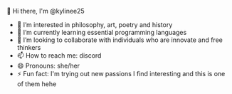 👋 Hi there, I'm @kylinee25
- 👀 I’m interested in philosophy, art, poetry and history
- 🌱 I’m currently learning essential programming languages
- 💞️ I’m looking to collaborate with individuals who are innovate and free thinkers
- 📫 How to reach me: discord
- 😄 Pronouns: she/her
- ⚡ Fun fact: I'm trying out new passions I find interesting and this is one of them hehe

<!---
kylinee25/kylinee25 is a ✨ special ✨ repository because its `README.md` (this file) appears on your GitHub profile.
You can click the Preview link to take a look at your changes.
--->
